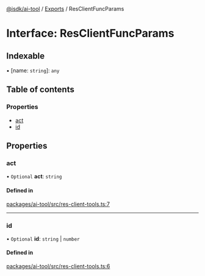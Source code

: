 [@isdk/ai-tool](../README.md) / [Exports](../modules.md) / ResClientFuncParams

# Interface: ResClientFuncParams

## Indexable

▪ [name: `string`]: `any`

## Table of contents

### Properties

- [act](ResClientFuncParams.md#act)
- [id](ResClientFuncParams.md#id)

## Properties

### act

• `Optional` **act**: `string`

#### Defined in

[packages/ai-tool/src/res-client-tools.ts:7](https://github.com/isdk/ai-tool.js/blob/787e914a1f5dab2d24312399a6f123f0e8360403/src/res-client-tools.ts#L7)

___

### id

• `Optional` **id**: `string` \| `number`

#### Defined in

[packages/ai-tool/src/res-client-tools.ts:6](https://github.com/isdk/ai-tool.js/blob/787e914a1f5dab2d24312399a6f123f0e8360403/src/res-client-tools.ts#L6)
